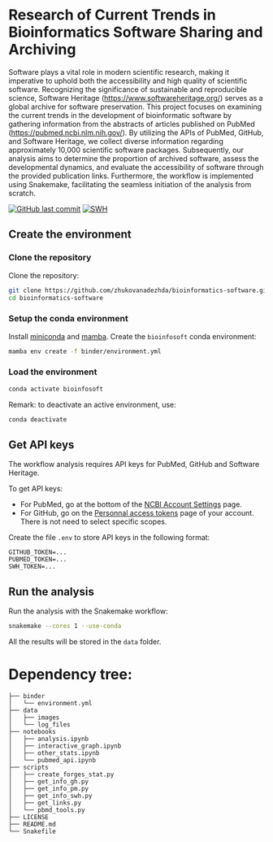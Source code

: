# Research of Current Trends in Bioinformatics Software Sharing and Archiving


Software plays a vital role in modern scientific research, making it imperative to uphold both the accessibility and high quality of scientific software. Recognizing the significance of sustainable and reproducible science, Software Heritage (https://www.softwareheritage.org/) serves as a global archive for software preservation. This project focuses on examining the current trends in the development of bioinformatic software by gathering information from the abstracts of articles published on PubMed (https://pubmed.ncbi.nlm.nih.gov/). By utilizing the APIs of PubMed, GitHub, and Software Heritage, we collect diverse information regarding approximately 10,000 scientific software packages. Subsequently, our analysis aims to determine the proportion of archived software, assess the developmental dynamics, and evaluate the accessibility of software through the provided publication links. Furthermore, the workflow is implemented using Snakemake, facilitating the seamless initiation of the analysis from scratch.

[![GitHub last commit](https://img.shields.io/github/last-commit/zhukovanadezhda/bioinformatics-software.svg)](https://github.com/zhukovanadezhda/bioinformatics-software)
[![SWH](https://archive.softwareheritage.org/badge/origin/https://github.com/zhukovanadezhda/bioinformatics-software/)](https://archive.softwareheritage.org/browse/origin/?origin_url=https://github.com/zhukovanadezhda/bioinformatics-software)

## Create the environment

### Clone the repository

Clone the repository:

```bash
git clone https://github.com/zhukovanadezhda/bioinformatics-software.git
cd bioinformatics-software
```
### Setup the conda environment

Install [miniconda](https://docs.conda.io/en/latest/miniconda.html) and [mamba](https://github.com/mamba-org/mamba). Create the `bioinfosoft` conda environment:

```bash
mamba env create -f binder/environment.yml
```

### Load the environment

```bash
conda activate bioinfosoft
```

Remark: to deactivate an active environment, use:

```bash
conda deactivate
```


## Get API keys

The workflow analysis requires API keys for PubMed, GitHub and Software Heritage.

To get API keys:

- For PubMed, go at the bottom of the [NCBI Account Settings](https://account.ncbi.nlm.nih.gov/settings/) page.
- For GitHub, go on the [Personnal access tokens](https://github.com/settings/tokens) page of your account. There is not need to select specific scopes.

Create the file `.env` to store API keys in the following format:

```
GITHUB_TOKEN=...
PUBMED_TOKEN=...
SWH_TOKEN=...
```


## Run the analysis

Run the analysis with the Snakemake workflow:

```bash
snakemake --cores 1 --use-conda
```

All the results will be stored in the `data` folder.


# Dependency tree:
```
├── binder
│   └── environment.yml
├── data
│   ├── images
│   └── log_files
├── notebooks
│   ├── analysis.ipynb
│   ├── interactive_graph.ipynb
│   ├── other_stats.ipynb
│   └── pubmed_api.ipynb
├── scripts
│   ├── create_forges_stat.py
│   ├── get_info_gh.py
│   ├── get_info_pm.py
│   ├── get_info_swh.py
│   ├── get_links.py
│   └── pbmd_tools.py
├── LICENSE
├── README.md
└── Snakefile
```
